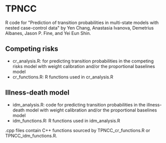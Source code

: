 # TPNCC
R code for "Prediction of transition probabilities in multi-state models with nested case-control data" by Yen Chang, Anastasia Ivanova, Demetrius Albanes, Jason P. Fine, and Yei Eun Shin. 

## Competing risks
- cr_analysis.R: for predicting transition probabilities in the competing risks model with weight calibration and/or the proportional baselines model 
- cr_functions.R: R functions used in cr_analysis.R

## Illness-death model
- idm_analysis.R: code for predicting transition probabilities in the illness-death model with weight calibration and/or the proportional baselines model
- idm_functions.R: R functions used in idm_analysis.R

.cpp files contain C++ functions sourced by TPNCC_cr_functions.R or TPNCC_idm_functions.R.
